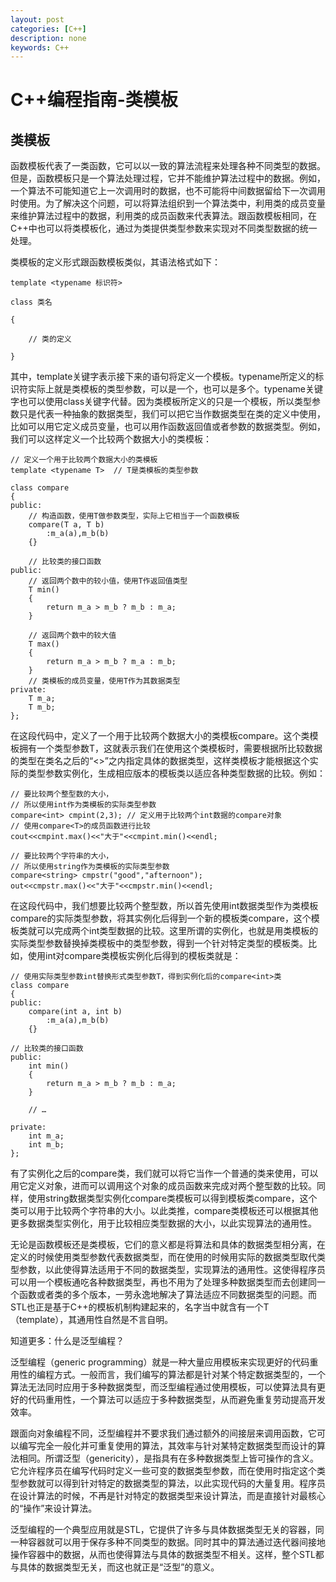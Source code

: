 ```yaml
---
layout: post
categories: [C++]
description: none
keywords: C++
---
```

# C++编程指南-类模板

## 类模板
函数模板代表了一类函数，它可以以一致的算法流程来处理各种不同类型的数据。但是，函数模板只是一个算法处理过程，它并不能维护算法过程中的数据。例如，一个算法不可能知道它上一次调用时的数据，也不可能将中间数据留给下一次调用时使用。为了解决这个问题，可以将算法组织到一个算法类中，利用类的成员变量来维护算法过程中的数据，利用类的成员函数来代表算法。跟函数模板相同，在C++中也可以将类模板化，通过为类提供类型参数来实现对不同类型数据的统一处理。

类模板的定义形式跟函数模板类似，其语法格式如下：
```
template <typename 标识符>

class 类名

{

    // 类的定义

}
```
其中，template关键字表示接下来的语句将定义一个模板。typename所定义的标识符实际上就是类模板的类型参数，可以是一个，也可以是多个。typename关键字也可以使用class关键字代替。因为类模板所定义的只是一个模板，所以类型参数只是代表一种抽象的数据类型，我们可以把它当作数据类型在类的定义中使用，比如可以用它定义成员变量，也可以用作函数返回值或者参数的数据类型。例如，我们可以这样定义一个比较两个数据大小的类模板：
```
// 定义一个用于比较两个数据大小的类模板
template <typename T>  // T是类模板的类型参数

class compare
{
public:
    // 构造函数，使用T做参数类型，实际上它相当于一个函数模板
    compare(T a, T b)
        :m_a(a),m_b(b)
    {}

	// 比较类的接口函数
public:
    // 返回两个数中的较小值，使用T作返回值类型
    T min()
    {
        return m_a > m_b ? m_b : m_a;
    }

    // 返回两个数中的较大值
    T max()
    {
        return m_a > m_b ? m_a : m_b;
    }
    // 类模板的成员变量，使用T作为其数据类型
private:
    T m_a;
    T m_b;
};
```
在这段代码中，定义了一个用于比较两个数据大小的类模板compare<T>。这个类模板拥有一个类型参数T，这就表示我们在使用这个类模板时，需要根据所比较数据的类型在类名之后的“<>”之内指定具体的数据类型，这样类模板才能根据这个实际的类型参数实例化，生成相应版本的模板类以适应各种类型数据的比较。例如：
```
// 要比较两个整型数的大小，
// 所以使用int作为类模板的实际类型参数
compare<int> cmpint(2,3); // 定义用于比较两个int数据的compare对象
// 使用compare<T>的成员函数进行比较
cout<<cmpint.max()<<"大于"<<cmpint.min()<<endl;

// 要比较两个字符串的大小，
// 所以使用string作为类模板的实际类型参数   
compare<string> cmpstr("good","afternoon");
out<<cmpstr.max()<<"大于"<<cmpstr.min()<<endl;
```
在这段代码中，我们想要比较两个整型数，所以首先使用int数据类型作为类模板compare<T>的实际类型参数，将其实例化后得到一个新的模板类compare<int>，这个模板类就可以完成两个int类型数据的比较。这里所谓的实例化，也就是用类模板的实际类型参数替换掉类模板中的类型参数，得到一个针对特定类型的模板类。比如，使用int对compare<T>类模板实例化后得到的模板类就是：
```
// 使用实际类型参数int替换形式类型参数T，得到实例化后的compare<int>类
class compare
{
public:
    compare(int a, int b)
        :m_a(a),m_b(b)
    {}

// 比较类的接口函数
public:
    int min()
    {
        return m_a > m_b ? m_b : m_a;
    }

    // …

private:
    int m_a;
    int m_b;
};
```
有了实例化之后的compare<int>类，我们就可以将它当作一个普通的类来使用，可以用它定义对象，进而可以调用这个对象的成员函数来完成对两个整型数的比较。同样，使用string数据类型实例化compare<T>类模板可以得到模板类compare<string>，这个类可以用于比较两个字符串的大小。以此类推，compare<T>类模板还可以根据其他更多数据类型实例化，用于比较相应类型数据的大小，以此实现算法的通用性。

无论是函数模板还是类模板，它们的意义都是将算法和具体的数据类型相分离，在定义的时候使用类型参数代表数据类型，而在使用的时候用实际的数据类型取代类型参数，以此使得算法适用于不同的数据类型，实现算法的通用性。这使得程序员可以用一个模板通吃各种数据类型，再也不用为了处理多种数据类型而去创建同一个函数或者类的多个版本，一劳永逸地解决了算法适应不同数据类型的问题。而STL也正是基于C++的模板机制构建起来的，名字当中就含有一个T（template），其通用性自然是不言自明。

知道更多：什么是泛型编程？

泛型编程（generic programming）就是一种大量应用模板来实现更好的代码重用性的编程方式。一般而言，我们编写的算法都是针对某个特定数据类型的，一个算法无法同时应用于多种数据类型，而泛型编程通过使用模板，可以使算法具有更好的代码重用性，一个算法可以适应于多种数据类型，从而避免重复劳动提高开发效率。

跟面向对象编程不同，泛型编程并不要求我们通过额外的间接层来调用函数，它可以编写完全一般化并可重复使用的算法，其效率与针对某特定数据类型而设计的算法相同。所谓泛型（genericity），是指具有在多种数据类型上皆可操作的含义。它允许程序员在编写代码时定义一些可变的数据类型参数，而在使用时指定这个类型参数就可以得到针对特定的数据类型的算法，以此实现代码的大量复用。程序员在设计算法的时候，不再是针对特定的数据类型来设计算法，而是直接针对最核心的“操作”来设计算法。

泛型编程的一个典型应用就是STL，它提供了许多与具体数据类型无关的容器，同一种容器就可以用于保存多种不同类型的数据。同时其中的算法通过迭代器间接地操作容器中的数据，从而也使得算法与具体的数据类型不相关。这样，整个STL都与具体的数据类型无关，而这也就正是“泛型”的意义。